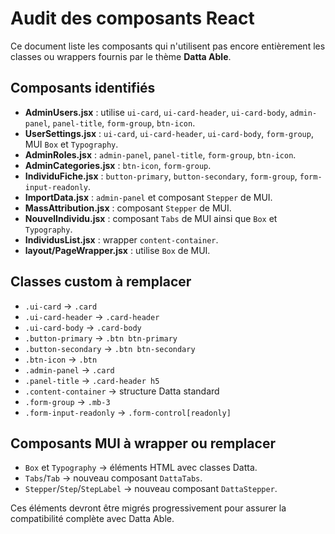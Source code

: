 # Audit des composants React

Ce document liste les composants qui n'utilisent pas encore entièrement les classes ou wrappers fournis par le thème **Datta Able**.

## Composants identifiés

- **AdminUsers.jsx** : utilise `ui-card`, `ui-card-header`, `ui-card-body`, `admin-panel`, `panel-title`, `form-group`, `btn-icon`.
- **UserSettings.jsx** : `ui-card`, `ui-card-header`, `ui-card-body`, `form-group`, MUI `Box` et `Typography`.
- **AdminRoles.jsx** : `admin-panel`, `panel-title`, `form-group`, `btn-icon`.
- **AdminCategories.jsx** : `btn-icon`, `form-group`.
- **IndividuFiche.jsx** : `button-primary`, `button-secondary`, `form-group`, `form-input-readonly`.
- **ImportData.jsx** : `admin-panel` et composant `Stepper` de MUI.
- **MassAttribution.jsx** : composant `Stepper` de MUI.
- **NouvelIndividu.jsx** : composant `Tabs` de MUI ainsi que `Box` et `Typography`.
- **IndividusList.jsx** : wrapper `content-container`.
- **layout/PageWrapper.jsx** : utilise `Box` de MUI.

## Classes custom à remplacer

- `.ui-card` → `.card`
- `.ui-card-header` → `.card-header`
- `.ui-card-body` → `.card-body`
- `.button-primary` → `.btn btn-primary`
- `.button-secondary` → `.btn btn-secondary`
- `.btn-icon` → `.btn`
- `.admin-panel` → `.card`
- `.panel-title` → `.card-header h5`
- `.content-container` → structure Datta standard
- `.form-group` → `.mb-3`
- `.form-input-readonly` → `.form-control[readonly]`

## Composants MUI à wrapper ou remplacer

- `Box` et `Typography` → éléments HTML avec classes Datta.
- `Tabs`/`Tab` → nouveau composant `DattaTabs`.
- `Stepper`/`Step`/`StepLabel` → nouveau composant `DattaStepper`.

Ces éléments devront être migrés progressivement pour assurer la compatibilité complète avec Datta Able.
